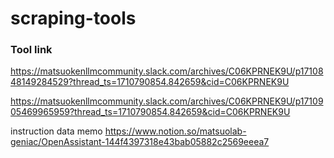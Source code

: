 # scraping-tools

### Tool link
https://matsuokenllmcommunity.slack.com/archives/C06KPRNEK9U/p1710848149284529?thread_ts=1710790854.842659&cid=C06KPRNEK9U

https://matsuokenllmcommunity.slack.com/archives/C06KPRNEK9U/p1710905469965959?thread_ts=1710790854.842659&cid=C06KPRNEK9U

instruction data memo
https://www.notion.so/matsuolab-geniac/OpenAssistant-144f4397318e43bab05882c2569eeea7

